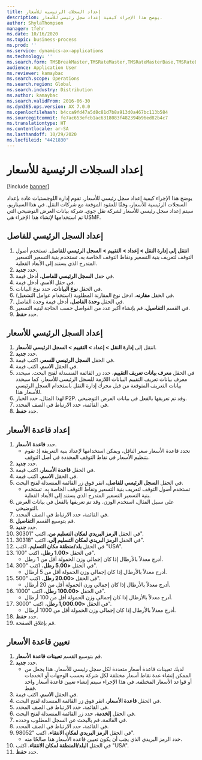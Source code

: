 ```yaml
---
title: إعداد السجلات الرئيسية للأسعار
description: يوضح هذا الإجراء كيفية إعداد سجل رئيسي للأسعار.
author: ShylaThompson
manager: tfehr
ms.date: 10/16/2020
ms.topic: business-process
ms.prod: ''
ms.service: dynamics-ax-applications
ms.technology: ''
ms.search.form: TMSBreakMaster,TMSRateMaster,TMSRateMasterBase,TMSRateBaseType, TMSRouteWorkbench
audience: Application User
ms.reviewer: kamaybac
ms.search.scope: Operations
ms.search.region: Global
ms.search.industry: Distribution
ms.author: kamaybac
ms.search.validFrom: 2016-06-30
ms.dyn365.ops.version: AX 7.0.0
ms.openlocfilehash: b4cca9fd47a5d8c81d7b8a913d0a467bc113b584
ms.sourcegitcommit: fe7ac653efcb1ac6318083f482394b96ed82b4c7
ms.translationtype: HT
ms.contentlocale: ar-SA
ms.lasthandoff: 10/29/2020
ms.locfileid: "4421830"
---
```

# <a name="set-up-rate-masters"></a>إعداد السجلات الرئيسية للأسعار

[!include [banner](../../includes/banner.md)]

يوضح هذا الإجراء كيفية إعداد سجل رئيسي للأسعار. تقوم إدارة اللوجستيات عادة بإعداد السجلات الرئيسية للأسعار، وفقًا للعقود الموقعة مع شركات النقل. في هذا السيناريو، سيتم إعداد سجل رئيسي للأسعار لشركة نقل جوي. شركة بيانات العرض التوضيحي التي تم استخدامها لإنشاء هذا الإجراء هي USMF.

## <a name="set-up-break-master"></a>إعداد السجل الرئيسي للفاصل

1. **انتقل إلى إدارة النقل > إعداد > التقييم‬ > السجل الرئيسي للفاصل**. تستخدم أصول التوقف لتعريف بنية التسعير ونقاط التوقف الخاصة به. تستخدم بنية التسعير التسعير المتدرج الذي يستند إلى الأبعاد الفعلية.  
1. حدد **جديد**.
1. في حقل **السجل الرئيسي للفاصل**، أدخل قيمة.
1. في حقل **الاسم**، أدخل قيمة.
1. في الحقل **نوع البيانات**، حدد نوع البيانات.
1. في الحقل **مقارنه**، ادخل نوع المقارنة المطلوبة (استخدام عوامل التشغيل).
1. في الحقل **وحدة الفاصل**، أدخل قيمة وحدة الفاصل.
1. في القسم **التفاصيل**، قم بإنشاء أكبر عدد من الفواصل حسب الحاجة لبنيه التسعير.
1. حدد **حفظ**.

## <a name="set-up-rate-master"></a>إعداد السجل الرئيسي للأسعار‬

1. انتقل إلى **إدارة النقل > إعداد > التقييم‬ > السجل الرئيسي للأسعار**.
1. حدد **جديد**.
1. في الحقل **السجل الرئيسي للسعر**، اكتب قيمة.
1. في الحقل **الاسم**، اكتب قيمة.
1. في الحقل **معرف بيانات تعريف التقييم‬**، حدد زر القائمة المنسدلة لفتح البحث. سيحدد معرف بيانات تعريف التقييم‬ البيانات اللازمة للسجل الرئيسي للأسعار‬، كما سيحدد بيانات التعريف المتوقعة من قبل محرك إدارة النقل باستخدام السجل الرئيسي للأسعار هذا.  
1. لهذا المثال، حدد الخيار P2P. وقد تم تعريفها بالفعل في بيانات العرض التوضيحي.
1. في القائمة، حدد الارتباط في الصف المحدد.
1. حدد **حفظ**.

## <a name="set-up-rate-base"></a>إعداد قاعدة الأسعار

1. حدد **قاعدة الأسعار**.
    * تحدد قاعدة الأسعار سعر الناقل، ويمكن استخدامها لإعداد بنية التعريفة إذ تقوم بتنظيم الأسعار في نقاط التوقف المحددة في أصل التوقف‬.  
2. حدد **جديد**.
3. في الحقل **قاعدة الأسعار‬**، اكتب قيمة.
4. في الحقل **الاسم**، اكتب قيمة.
5. في الحقل **السجل الرئيسي للفاصل**، انقر فوق زر القائمة المنسدلة لفتح البحث.
    * تستخدم أصول التوقف لتعريف بنية التسعير ونقاط التوقف الخاصة به. تستخدم بنية التسعير التسعير المتدرج الذي يستند إلى الأبعاد الفعلية.  
6. على سبيل المثال، استخدم الوزن. وقد تم تعريفها بالفعل في بيانات العرض التوضيحي.
7. في القائمة، حدد الارتباط في الصف المحدد.
8. قم بتوسيع القسم **التفاصيل**.
9. حدد **جديد**.
10. في الحقل **الرمز البريدي لمكان التسليم من‬**، اكتب "30301".
11. في الحقل **الرمز البريدي لمكان التسليم إلى**، اكتب "30318".
12. في الحقل **بلد/منطقة مكان التسليم**، اكتب "USA".
13. في الحقل **<1.00 رطل**، اكتب "100".
    * أدرج معدلاً بالأرطال إذا كان إجمالي وزن الحمولة أقل من 1 رطل.  
14. في الحقل **<5.00 رطل**، اكتب "300".
    * أدرج معدلاً بالأرطال إذا كان إجمالي وزن الحمولة أقل من 5 أرطال.  
15. في الحقل **<20.00 رطل**، اكتب "500".
    * أدرج معدلاً بالأرطال إذا كان إجمالي وزن الحمولة أقل من 20 أرطال.  
16. في الحقل **<100.00 رطل**، اكتب "1000".
    * أدرج معدلاً بالأرطال إذا كان إجمالي وزن الحمولة أقل من 100 أرطال.  
17. في الحقل **<1,000.00 رطل**، اكتب "3000".
    * أدرج معدلاً بالأرطال إذا كان إجمالي وزن الحمولة أقل من 1000 أرطال.  
18. حدد **حفظ**.
19. قم بإغلاق الصفحة.

## <a name="assign-rate-base"></a>تعيين قاعدة الأسعار

1. قم بتوسيع القسم **تعيينات قاعدة الأسعار**.
2. حدد **جديد**.
    * لديك تعيينات قاعدة أسعار متعددة لكل سجل رئيسي للأسعار. هذا يجعل من الممكن إنشاء عدة نقاط أسعار مختلفة لكل شركة بحسب الوجهات أو الخدمات أو قواعد الأسعار المختلفة. في هذا الإجراء سيتم إنشاء تعيين قاعدة أسعار واحد فقط.  
3. في الحقل **الاسم**، اكتب قيمة.
4. في الحقل **قاعدة الأسعار‬**، انقر فوق زر القائمة المنسدلة لفتح البحث.
5. في القائمة، حدد الارتباط في الصف المحدد.
6. في الحقل **إلخدمة‬**، حدد زر القائمة المنسدلة لفتح البحث.
7. في القائمة، قم بالبحث عن السجل المطلوب وحدده.
8. في القائمة، حدد الارتباط في الصف المحدد.
9. في الحقل **الرمز البريدي لمكان الانتقاء‬**، اكتب "98052".
    * حدد الرمز البريدي الذي يجب أن يكون تعيين قاعدة الأسعار هذا صالحًا منه.
10. في الحقل **البلد/المنطقة لمكان الانتقاء**، اكتب "USA".
11. حدد **حفظ**.
